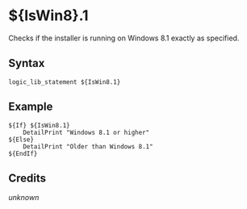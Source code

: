 # ${IsWin8}.1

Checks if the installer is running on Windows 8.1 exactly as specified.

## Syntax

    logic_lib_statement ${IsWin8.1}

## Example

    ${If} ${IsWin8.1}
        DetailPrint "Windows 8.1 or higher"
    ${Else}
        DetailPrint "Older than Windows 8.1"
    ${EndIf}

## Credits

*unknown*
